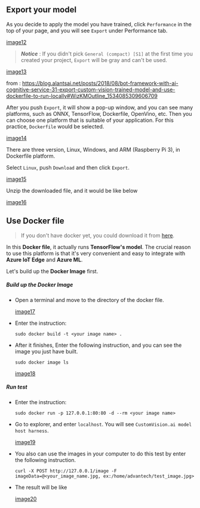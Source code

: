## Export your model

As you decide to apply the model you have trained, click `Performance` in the top of your page, and you will see `Export` under Performance tab.

[image12]()

>  _**Notice**_ : If you didn't pick `General (compact) [S1]` at the first time you created your project, `Export` will be gray and can't be used.

[image13]()

from : https://blog.alantsai.net/posts/2018/08/bot-framework-with-ai-cognitive-service-31-export-custom-vision-trained-model-and-use-dockerfile-to-run-locally#WizKMOutline_1534085309606709

After you push `Export`, it will show a pop-up window, and you can see many platforms, such as ONNX, TensorFlow, Dockerfile, OpenVino, etc. Then you can choose one platform that is suitable of your application. For this practice, `Dockerfile` would be selected.

[image14]()

There are three version, Linux, Windows, and ARM (Raspberry Pi 3), in Dockerfile platform.

Select `Linux`, push `Download` and then click `Export`.

[image15]()

Unzip the downloaded file, and it would be like below

[image16]()

## Use Docker file

> If you don't have docker yet, you could download it from [here](https://www.docker.com/products/docker-desktop).

In this **Docker file**, it actually runs **TensorFlow's model**. The crucial reason to use this platform is that it's very convenient and easy to integrate with **Azure IoT Edge** and **Azure ML**.

Let's build up the **Docker Image** first.

##### Build up the Docker Image

* Open a terminal and move to the directory of the docker file.

  [image17]()

* Enter the instruction:

  ```
  sudo docker build -t <your image name> .
  ```

* After it finishes, Enter the following instruction, and you can see the image you just have built.

  ```
  sudo docker image ls
  ```

  [image18]()

##### Run test

* Enter the instruction:

  ```
  sudo docker run -p 127.0.0.1:80:80 -d --rm <your image name>
  ```

* Go to explorer, and enter `localhost`. You will see `CustomVision.ai model host harness`.

  [image19]()

* You also can use the images in your computer to do this test by enter the following instruction.

  ```
  curl -X POST http://127.0.0.1/image -F imageData=@<your_image_name.jpg, ex:/home/advantech/test_image.jpg>
  ```

* The result will be like

  [image20]() 



